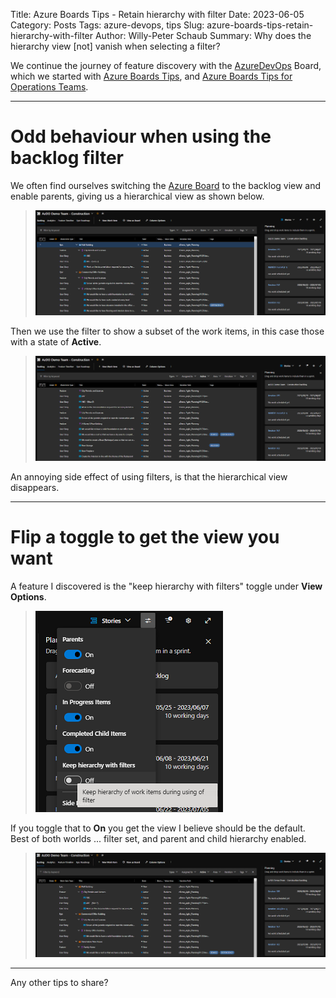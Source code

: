 Title: Azure Boards Tips - Retain hierarchy with filter
Date: 2023-06-05
Category: Posts 
Tags: azure-devops, tips
Slug: azure-boards-tips-retain-hierarchy-with-filter
Author: Willy-Peter Schaub
Summary: Why does the hierarchy view [not] vanish when selecting a filter? 

We continue the journey of feature discovery with the [AzureDevOps](https://azure.microsoft.com/en-us/products/devops) Board, which we started with [Azure Boards Tips](/azure-boards-tips.html), and [Azure Boards Tips for Operations Teams](/azure-boards-tips-stop-messing-with-our-backlog.html).

---

# Odd behaviour when using the backlog filter

We often find ourselves switching the [Azure Board](https://azure.microsoft.com/en-us/products/devops/boards/) to the backlog view and enable parents, giving us a hierarchical view as shown below. 

> ![Hierarchy](../images/azure-boards-tips-retain-hierarchy-with-filter-1.png) 

Then we use the filter to show a subset of the work items, in this case those with a state of **Active**.

> ![Filter removes hierarchy](../images/azure-boards-tips-retain-hierarchy-with-filter-2.png)

An annoying side effect of using filters, is that the hierarchical view disappears.

---

# Flip a toggle to get the view you want

A feature I discovered is the "keep hierarchy with filters" toggle under **View Options**. 

> ![Hierarchy Flag](../images/azure-boards-tips-retain-hierarchy-with-filter-3.png) 

If you toggle that to **On** you get the view I believe should be the default. Best of both worlds ... filter set, and parent and child hierarchy enabled.

> ![Filter not removed](../images/azure-boards-tips-retain-hierarchy-with-filter-4.png) 

---

Any other tips to share?

